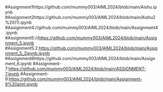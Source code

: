#Assignment1https://github.com/mummy003/AIML2024/blob/main/Aishu.ipynb
#Assignment2https://github.com/mummy003/AIML2024/blob/main/Aishu2%20(1).ipynb
#Assignment4://github.com/mummy003/AIML2024/blob/main/Assignment4.ipynb
#Assignment5://https://github.com/mummy003/AIML2024/blob/main/Assignment_5.ipynb
#Assignment5.2:https://github.com/mummy003/AIML2024/blob/main/Assignment_5_2ipynb.ipynb
#Assignment6https://github.com/mummy003/AIML2024/blob/main/Assignment_6.ipynb
#Assignment-7:https://github.com/mummy003/AIML2024/blob/main/ASSIGNMENT-7.ipynb
#Assignment-9:https://github.com/mummy003/AIML2024/blob/main/Assignment-9%20aiml.ipynb

